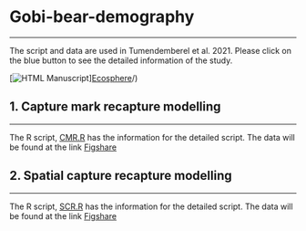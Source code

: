 # **Gobi-bear-demography**
----------------
The script and data are used in Tumendemberel et al. 2021. Please click on the blue button to see the detailed information of the study.
 <!-- usage note: edit the H1 title above to personalize the manuscript -->
[![HTML Manuscript](https://img.shields.io/badge/manuscript-HTML-blue.svg)][Ecosphere](https://esajournals-onlinelibrary-wiley-com.libproxy.uwyo.edu/doi/full/10.1002/ecs2.3696)/)


## **1. Capture mark recapture modelling**
----------------
The R script, [CMR.R](https://....) has the information for the detailed script.  The data will be found at the link [Figshare]((https://figshare.com/articles/dataset/Demography_of_Gobi_bears/14776206))


## **2. Spatial capture recapture modelling**
----------------
The R script, [SCR.R](https://....) has the information for the detailed script.  The data will be found at the link [Figshare]((https://figshare.com/articles/dataset/Demography_of_Gobi_bears/14776206))
